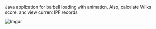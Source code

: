 Java application for barbell loading with animation. Also, calculate Wilks score, and view current IPF records.

![Imgur](https://i.imgur.com/dwroLXK.png)
